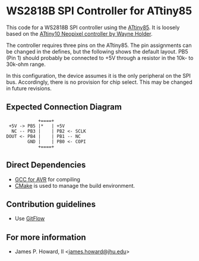 # WS2818B SPI Controller for ATtiny85

This code for a WS2818B SPI controller using the
[ATtiny85](https://www.microchip.com/wwwproducts/en/ATtiny85).  It
is loosely based on the [ATtiny10 Neopixel controller by Wayne
Holder](https://sites.google.com/site/wayneholder/besting-ben-heck).

The controller requires three pins on the ATtiny85.  The pin
assignments can be changed in the defines, but the following shows
the default layout.  PB5 (Pin 1) should probably be connected to +5V
through a resistor in the 10k- to 30k-ohm range.

In this configuration, the device assumes it is the only peripheral
on the SPI bus.  Accordingly, there is no provision for chip select.
This may be changed in future revisions.

## Expected Connection Diagram

                +====+
     +5V -> PB5 |*   | +5V
      NC -- PB3 |    | PB2 <- SCLK
    DOUT <- PB4 |    | PB1 -- NC
            GND |    | PB0 <- COPI
                +====+

## Direct Dependencies

* [GCC for AVR](https://www.microchip.com/en-us/tools-resources/develop/microchip-studio/gcc-compilers) for compiling
* [CMake](https://cmake.org/) is used to manage the build environment.

## Contribution guidelines

* Use [GitFlow](http://nvie.com/posts/a-successful-git-branching-model/)

## For more information

* James P. Howard, II <<james.howard@jhu.edu>>
